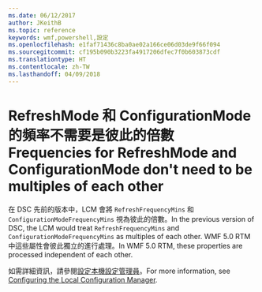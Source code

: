 ```yaml
---
ms.date: 06/12/2017
author: JKeithB
ms.topic: reference
keywords: wmf,powershell,設定
ms.openlocfilehash: e1faf71436c8ba0ae02a166ce06d03de9f66f094
ms.sourcegitcommit: cf195b090b3223fa4917206dfec7f0b603873cdf
ms.translationtype: HT
ms.contentlocale: zh-TW
ms.lasthandoff: 04/09/2018
---
```

# <a name="frequencies-for-refreshmode-and-configurationmode-dont-need-to-be-multiples-of-each-other"></a><span data-ttu-id="eeb50-102">RefreshMode 和 ConfigurationMode 的頻率不需要是彼此的倍數</span><span class="sxs-lookup"><span data-stu-id="eeb50-102">Frequencies for RefreshMode and ConfigurationMode don't need to be multiples of each other</span></span>

<span data-ttu-id="eeb50-103">在 DSC 先前的版本中，LCM 會將 `RefreshFrequencyMins` 和 `ConfigurationModeFrequencyMins` 視為彼此的倍數。</span><span class="sxs-lookup"><span data-stu-id="eeb50-103">In the previous version of DSC, the LCM would treat `RefreshFrequencyMins` and `ConfigurationModeFrequencyMins` as multiples of each other.</span></span> <span data-ttu-id="eeb50-104">WMF 5.0 RTM 中這些屬性會彼此獨立的進行處理。</span><span class="sxs-lookup"><span data-stu-id="eeb50-104">In WMF 5.0 RTM, these properties are processed independent of each other.</span></span>

<span data-ttu-id="eeb50-105">如需詳細資訊，請參閱[設定本機設定管理員](https://msdn.microsoft.com/powershell/dsc/metaconfig)。</span><span class="sxs-lookup"><span data-stu-id="eeb50-105">For more information, see [Configuring the Local Configuration Manager](https://msdn.microsoft.com/powershell/dsc/metaconfig).</span></span>